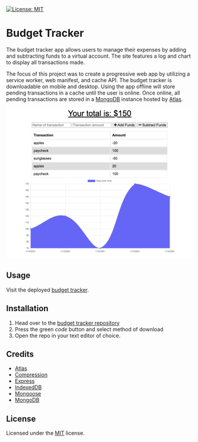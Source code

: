 [![License: MIT](https://img.shields.io/badge/License-MIT-blue.svg)](https://opensource.org/licenses/MIT)

# Budget Tracker

The budget tracker app allows users to manage their expenses by adding and subtracting funds to a virtual account. The site features a log and chart to display all transactions made.

The focus of this project was to create a progressive web app by utilizing a service worker, web manifest, and cache API. The budget tracker is downloadable on mobile and desktop. Using the app offline will store pending transactions in a cache until the user is online. Once online, all pending transactions are stored in a [MongoDB](https://www.mongodb.com/) instance hosted by [Atlas](https://www.mongodb.com/cloud/atlas).

<img src="screenshot.png" alt="Site screenshot on mobile">

## Usage

Visit the deployed [budget tracker](https://budget-tracker-gt-pt.herokuapp.com/).

## Installation

1. Head over to the [budget tracker repository](https://github.com/roccomaniscalco/budget-tracker)
2. Press the green _code_ button and select method of download
3. Open the repo in your text editor of choice.

## Credits

- [Atlas](https://www.mongodb.com/cloud/atlas)
- [Compression](https://www.npmjs.com/package/compression)
- [Express](https://www.npmjs.com/package/express)
- [IndexedDB](https://developer.mozilla.org/en-US/docs/Web/API/IndexedDB_API)
- [Mongoose](https://www.npmjs.com/package/mongoose)
- [MongoDB](https://www.mongodb.com/)

## License

Licensed under the [MIT](https://opensource.org/licenses/MIT) license.
